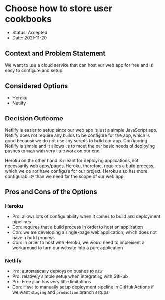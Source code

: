 # Choose how to store user cookbooks

* Status: Accepted
* Date: 2021-11-20

## Context and Problem Statement

We want to use a cloud service that can host our web app for free and is easy to configure and setup.

## Considered Options

* Heroku
* Netlify

## Decision Outcome

Netlify is easier to setup since our web app is just a simple JavaScript app. Netlify does not require any builds to be configure for the app, which is good because we do not use any scripts to build our app. Configuring Netlify is simple and it allows us to meet the our basic needs of deploying pushes to `main` with very little work on our end.

Heroku on the other hand is meant for deploying applications, not necessarily web apps/pages. Heroku, therefore, requires a build process, which we do not have configure for our project. Heroku also has more configurability than we need for the scope of our web app.

## Pros and Cons of the Options

### Heroku
* Pro: allows lots of configurability when it comes to build and deployment pipelines
* Con: requires that a build process in order to host an application
* Con: we are developing a single-page web application, which does not have a build process
* Con: In order to host with Heroku, we would need to implement a workaround to turn our website into a pure application

### Netlify
* Pro: automatically deploys on pushes to `main`
* Pro: relatively simple setup when integrating with GitHub
* Pro: Free plan has very little limitations
* Con: Have to manually setup deployment pipeline in GitHub Actions if we want `staging` and `production` branch setups
